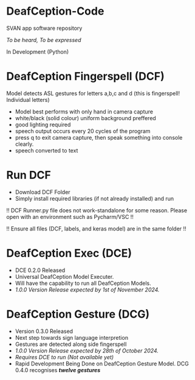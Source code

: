 # DeafCeption-Code
SVAN app software repository

*To be heard, To be expressed*

In Development (Python)

# DeafCeption Fingerspell (DCF)

Model detects ASL gestures for letters a,b,c and d (this is fingerspell! Individual letters)
- Model best performs with only hand in camera capture
- white/black (solid colour) uniform background preffered
- good lighting required
- speech output occurs every 20 cycles of the program
- press q to exit camera capture, then speak something into console clearly.
- speech converted to text

# Run DCF

- Download DCF Folder
- Simply install required libraries (if not already installed) and run

!! DCF Runner.py file does not work-standalone for some reason. Please open with an environment such as Pycharm/VSC !!

!! Ensure all files (DCF, labels, and keras model) are in the same folder !!

# DeafCeption Exec (DCE)

- DCE 0.2.0 Released
- Universal DeafCeption Model Executer.
- Will have the capability to run all DeafCeption Models.
- *1.0.0 Version Release expected by 1st of November 2024.*

# DeafCeption Gesture (DCG)

- Version 0.3.0 Released
- Next step towards sign language interpretion
- Gestures are detected along side fingerspell
- *1.0.0 Version Release expected by 28th of October 2024.*
- *Requires DCE to run (Not available yet)*
- Rapid Development Being Done on DeafCeption Gesture Model. DCG 0.4.0 recognises ***twelve gestures***

